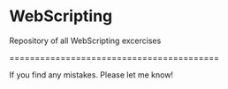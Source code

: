 # WebScripting
Repository of all WebScripting excercises

=========================================

If you find any mistakes. Please let me know!

